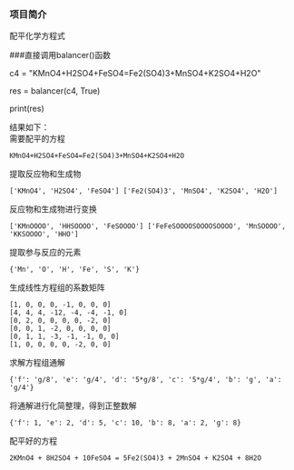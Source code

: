 ### 项目简介

配平化学方程式

###直接调用balancer()函数

c4 = "KMnO4+H2SO4+FeSO4=Fe2(SO4)3+MnSO4+K2SO4+H2O"

res = balancer(c4, True)

print(res)

结果如下：  
需要配平的方程 

    KMnO4+H2SO4+FeSO4=Fe2(SO4)3+MnSO4+K2SO4+H2O 
    
提取反应物和生成物 

    ['KMnO4', 'H2SO4', 'FeSO4'] ['Fe2(SO4)3', 'MnSO4', 'K2SO4', 'H2O'] 
    
反应物和生成物进行变换 

    ['KMnOOOO', 'HHSOOOO', 'FeSOOOO'] ['FeFeSOOOOSOOOOSOOOO', 'MnSOOOO', 'KKSOOOO', 'HHO'] 
    
提取参与反应的元素 

    {'Mn', 'O', 'H', 'Fe', 'S', 'K'} 
    
生成线性方程组的系数矩阵 

    [1, 0, 0, 0, -1, 0, 0, 0] 
    [4, 4, 4, -12, -4, -4, -1, 0] 
    [0, 2, 0, 0, 0, 0, -2, 0] 
    [0, 0, 1, -2, 0, 0, 0, 0] 
    [0, 1, 1, -3, -1, -1, 0, 0] 
    [1, 0, 0, 0, 0, -2, 0, 0] 
求解方程组通解 

    {'f': 'g/8', 'e': 'g/4', 'd': '5*g/8', 'c': '5*g/4', 'b': 'g', 'a': 'g/4'} 
    
将通解进行化简整理，得到正整数解 

    {'f': 1, 'e': 2, 'd': 5, 'c': 10, 'b': 8, 'a': 2, 'g': 8} 
    
配平好的方程 

    2KMnO4 + 8H2SO4 + 10FeSO4 = 5Fe2(SO4)3 + 2MnSO4 + K2SO4 + 8H2O  
